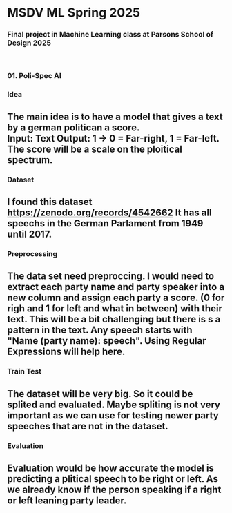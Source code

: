 # MSDV ML Spring 2025 
### Final project in Machine Learning class at Parsons School of Design 2025 
<br>


### 01. Poli-Spec AI

### Idea 
The main idea is to have a model that gives a text by a german politican a score. <br> 
Input: Text 
Output: 1 -> 0 = Far-right, 1 = Far-left. 
The score will be a scale on the ploitical spectrum. 
----
### Dataset
I found this dataset https://zenodo.org/records/4542662
It has all speechs in the German Parlament from 1949 until 2017.
--------
### Preprocessing 
The data set need preproccing. I would need to extract each party name and party speaker into a new column and assign each party a score. (0 for righ and 1 for left and what in between) with their text. 
This will be a bit challenging but there is s a pattern in the text. Any speech starts with "Name (party name): speech". Using Regular Expressions will help here. 
----
### Train Test 
The dataset will be very big. So it could be splited and evaluated. 
Maybe spliting is not very important as we can use for testing newer party speeches that are not in the dataset. 
----
### Evaluation 
Evaluation would be how accurate the model is predicting a plitical speech to be right or left. As we already know if the person speaking if a right or left leaning party leader. 
----
